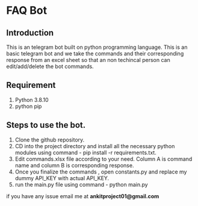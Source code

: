 # FAQ Bot

## Introduction

This is an telegram bot built on python programming language. This is an basic telegram bot and we take the commands and their corresponding response from an excel sheet so that an non techincal person can edit/add/delete the bot commands.

## Requirement

1. Python 3.8.10
2. python pip

## Steps to use the bot.

1. Clone the github repository.
2. CD into the project directory and install all the necessary python modules using command - pip install -r requirements.txt.
3. Edit commands.xlsx file according to your need. Column A is command name and column B is corresponding response. 
4. Once you finalize the commands , open constants.py and replace my dummy API_KEY with actual API_KEY.
5. run the main.py file using command - python main.py


if you have any issue email me at __ankitproject01@gmail.com__